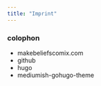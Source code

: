 ```yaml
---
title: "Imprint"
---
```

### colophon

* makebeliefscomix.com
* github
* hugo
* mediumish-gohugo-theme

